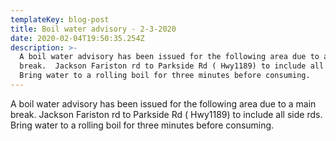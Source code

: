 ```yaml
---
templateKey: blog-post
title: Boil water advisory - 2-3-2020
date: 2020-02-04T19:50:35.254Z
description: >-
  A boil water advisory has been issued for the following area due to a main
  break.  Jackson Fariston rd to Parkside Rd ( Hwy1189) to include all side rds.
  Bring water to a rolling boil for three minutes before consuming.
---
```

A boil water advisory has been issued for the following area due to a main break.  Jackson Fariston rd to Parkside Rd ( Hwy1189) to include all side rds. Bring water to a rolling boil for three minutes before consuming.
